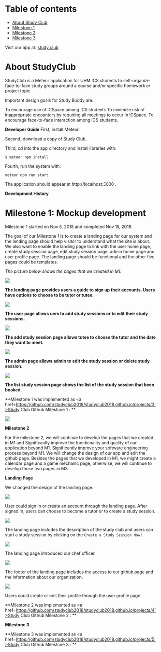 # Table of contents

* [About Study Club](#about-studyclub)
* [Milestone 1](#Milestone1)
* [Milestone 2](#about-studyclub)
* [Milestone 3](#about-studyclub)


Visit our app at: <a href='http://studyclub2.meteorapp.com/'>study club</a>



# About StudyClub

StudyClub is a Meteor application for UHM ICS students to self-organize face-to-face study groups around a course and/or specific homework or project topic.


Important design goals for Study Buddy are:

To encourage use of ICSpace among ICS students
To minimize risk of inappropriate encounters by requiring all meetings to occur in ICSpace.
To encourage face-to-face interaction among ICS students.

**Developer Guide**
First, install Meteor.

Second, download a copy of Study Club.

Third, cd into the app directory and install libraries with:

`$ meteor npm install`

Fourth, run the system with:

`meteor npm run start`

The application should appear at http://localhost:3000 .

**Development History**

# Milestone 1: Mockup development

Milestone 1 started on Nov 5, 2018 and completed Nov 15, 2018.

The goal of our Milestone 1 is to create a landing page for our system and the landing page should help visitor to understand what the site is about. We also want to enable the landing page to link with the user home page, create study session page, edit study session page, admin home page and user profile page. The landing page should be functional and the other five pages could be templates.

_The picture below shows the pages that we created in M1._ 


<img class="ui floated image" src="../image/LandingPage.png">



**The landing page provides users a guide to sign up their accounts. Users have options to choose to be tutor or tutee.**

<img class="ui floated image" src="../image/UserPage.png">


**The user page allows uers to add study sessions or to edit their study sessions.**


<img class="ui floated image" src="../image/AddStudySession.png">


**The add study session page allows tutee to choose the tutor and the date they want to meet.**




<img class="ui floated image" src="../image/AdminPage.png">


**The admin page allows admin to edit the study session or delete study session.**


<img class="ui floated image" src="../image/ListStudySession.png">


**The list study session page shows the list of the study session that been booked.**

**Milestone 1 was implemented as <a href=https://github.com/studyclub2018/studyclub2018.github.io/projects/3'>Study Club Github Milestone 1 </a>: **

<img class="ui floated image" src="../image/M1.png">

**Milestone 2**

For the milestone 2, we will continue to develop the pages that we created in M1 and Significantly improve the functionality and quality of our application beyond M1. Significantly improve your software engineering process beyond M1. We will change the design of our app and edit the github page. Besides the pages that we developed in M1, we might create a calendar page and a game mechanic page, otherwise, we will continue to develop those two pages in M3.


**Landing Page**

We changed the design of the landing page.

<img class="ui floated image" src="../image/LandingPage1_M2.png">

User could sign in or create an account through the landing page. After signed in, users can choose to become a tutor or to create a study session.

<img class="ui floated image" src="../image/LandingPage4_M2.png">

The landing page includes the description of the study club and users can start a study session by clicking on the `Create a Study Session Now!`.

<img class="ui floated image" src="../image/LandingPage3_M2.png">

The landing page introduced our chef officer.

<img class="ui floated image" src="../image/LandingPage5_M2.png">

The footer of the landing page includes the access to our github page and the information about our organization.

<image class="ui floated image" src="../image/UserProfile.png">

Users could create or edit their profile through the user profile page.

**Milestone 2 was implemented as <a href=https://github.com/studyclub2018/studyclub2018.github.io/projects/4'>Study Club Github Milestone 2 </a>: **

**Milestone 3**

**Milestone 3 was implemented as <a href=https://github.com/studyclub2018/studyclub2018.github.io/projects/5'>Study Club Github Milestone 3 </a>: **





